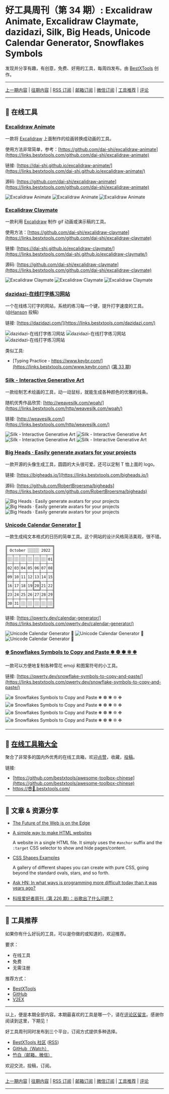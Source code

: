 # 好工具周刊（第 34 期）: Excalidraw Animate, Excalidraw Claymate, dazidazi, Silk, Big Heads, Unicode Calendar Generator, Snowflakes Symbols

发现并分享有趣，有创意，免费、好用的工具，每周四发布。由 [BestXTools](https://www.bestxtools.com/) 创作。

---

[上一期内容](https://github.com/bestxtools/weekly-cn/blob/main/docs/issue-33.md) | [往期内容](https://github.com/bestxtools/weekly-cn) | [RSS 订阅](https://discuss-cn.bestxtools.com/t/weekly) | [邮箱订阅](https://bestxtools.zhubai.love/?subscribe=1) | [微信订阅](https://discuss-cn.bestxtools.com/d/5/2) | [工具推荐](https://discuss-cn.bestxtools.com/t/tools) | [评论](https://discuss-cn.bestxtools.com/d/86/3)

---

## 🌈 在线工具

### [Excalidraw Animate](https://links.bestxtools.com/dai-shi.github.io/excalidraw-animate/)

一款将 [Excalidraw](https://links.bestxtools.com/excalidraw.com/) 上面制作的绘画转换成动画的工具。

使用方法非常简单，参考：[https://github.com/dai-shi/excalidraw-animate](https://links.bestxtools.com/github.com/dai-shi/excalidraw-animate)

链接: [https://dai-shi.github.io/excalidraw-animate/](https://links.bestxtools.com/dai-shi.github.io/excalidraw-animate/)

源码: [https://github.com/dai-shi/excalidraw-animate](https://links.bestxtools.com/github.com/dai-shi/excalidraw-animate)

![Excalidraw Animate](https://raw.githubusercontent.com/bestxtools/s1/main/images/2022-10-20-09-54-01.png)
![Excalidraw Animate](https://raw.githubusercontent.com/bestxtools/s1/main/images/2022-10-20-09-54-02.gif)
![Excalidraw Animate](https://raw.githubusercontent.com/bestxtools/s1/main/images/2022-10-20-09-54-03.gif)

### [Excalidraw Claymate](https://links.bestxtools.com/dai-shi.github.io/excalidraw-claymate/)

一款利用 [Excalidraw](https://links.bestxtools.com/excalidraw.com/) 制作 gif 动画或演示稿的工具。

使用方法：[https://github.com/dai-shi/excalidraw-claymate](https://links.bestxtools.com/github.com/dai-shi/excalidraw-claymate)

链接: [https://dai-shi.github.io/excalidraw-claymate/](https://links.bestxtools.com/dai-shi.github.io/excalidraw-claymate/)

源码: [https://github.com/dai-shi/excalidraw-claymate](https://links.bestxtools.com/github.com/dai-shi/excalidraw-claymate)

![Excalidraw Claymate](https://raw.githubusercontent.com/bestxtools/s1/main/images/2022-10-20-10-25-01.png)
![Excalidraw Claymate](https://raw.githubusercontent.com/bestxtools/s1/main/images/2022-10-20-10-25-02.gif)
![Excalidraw Claymate](https://raw.githubusercontent.com/bestxtools/s1/main/images/2022-10-20-10-25-03.gif)

### [dazidazi-在线打字练习网站](https://links.bestxtools.com/dazidazi.com/)

一个在线练习打字的网站，系统的练习每一个键，提升打字速度的工具。([@Hanson](https://discuss-cn.bestxtools.com/d/8/37) 投稿)

链接: [https://dazidazi.com/](https://links.bestxtools.com/dazidazi.com/)

![dazidazi-在线打字练习网站](https://raw.githubusercontent.com/bestxtools/s1/main/images/2022-10-20-09-34-01.png)
![dazidazi-在线打字练习网站](https://raw.githubusercontent.com/bestxtools/s1/main/images/2022-10-20-09-34-02.png)
![dazidazi-在线打字练习网站](https://raw.githubusercontent.com/bestxtools/s1/main/images/2022-10-20-09-34-03.png)

类似工具:

- [Typing Practice - https://www.keybr.com/](https://links.bestxtools.com/www.keybr.com/) ([第 33 期](https://discuss-cn.bestxtools.com/d/85))

### [Silk - Interactive Generative Art](https://links.bestxtools.com/http/weavesilk.com/)

一款绘制艺术绘画的工具，动一动鼠标，就能生成各种颜色的优雅的线条。

随机优秀作品欣赏: [http://weavesilk.com/woah/](https://links.bestxtools.com/http/weavesilk.com/woah/)

链接: [http://weavesilk.com/](https://links.bestxtools.com/http/weavesilk.com/)

![Silk - Interactive Generative Art](https://raw.githubusercontent.com/bestxtools/s1/main/images/2022-10-20-15-02-01.png)
![Silk - Interactive Generative Art](https://raw.githubusercontent.com/bestxtools/s1/main/images/2022-10-20-15-02-02.png)
![Silk - Interactive Generative Art](https://raw.githubusercontent.com/bestxtools/s1/main/images/2022-10-20-15-02-03.png)
![Silk - Interactive Generative Art](https://raw.githubusercontent.com/bestxtools/s1/main/images/2022-10-20-15-02-04.png)

### [Big Heads · Easily generate avatars for your projects](https://links.bestxtools.com/bigheads.io/)

一款开源的头像生成工具，圆圆的大头很可爱。还可以定制 T 恤上面的 logo。

链接: [https://bigheads.io/](https://links.bestxtools.com/bigheads.io/)

源码: [https://github.com/RobertBroersma/bigheads](https://links.bestxtools.com/github.com/RobertBroersma/bigheads)

![Big Heads · Easily generate avatars for your projects](https://raw.githubusercontent.com/bestxtools/s1/main/images/2022-10-20-14-46-01.png)
![Big Heads · Easily generate avatars for your projects](https://raw.githubusercontent.com/bestxtools/s1/main/images/2022-10-20-14-46-02.png)
![Big Heads · Easily generate avatars for your projects](https://raw.githubusercontent.com/bestxtools/s1/main/images/2022-10-20-14-46-03.png)

### [Unicode Calendar Generator 📅](https://links.bestxtools.com/qwerty.dev/calendar-generator/)

一款生成纯文本格式的日历的简单工具。这个网站的设计风格简洁美观，很不错。

```
╔════════════════════╗
║ October ░░░░░ 2022 ║
╟──┬──┬──┬──┬──┬──┬──╢
║░░│░░│░░│░░│░░│░░│01║
╟──┼──┼──┼──┼──┼──┼──╢
║02│03│04│05│06│07│08║
╟──┼──┼──┼──┼──┼──┼──╢
║09│10│11│12│13│14│15║
╟──┼──┼──┼──╔══╗──┼──╢
║16│17│18│19║20║21│22║
╟──┼──┼──┼──╚══╝──┼──╢
║23│24│25│26│27│28│29║
╟──┼──┼──┼──┼──┼──┼──╢
║30│31│░░│░░│░░│░░│░░║
╚══╧══╧══╧══╧══╧══╧══╝
```

链接: [https://qwerty.dev/calendar-generator/](https://links.bestxtools.com/qwerty.dev/calendar-generator/)

![Unicode Calendar Generator 📅](https://raw.githubusercontent.com/bestxtools/s1/main/images/2022-10-20-14-18-01.png)
![Unicode Calendar Generator 📅](https://raw.githubusercontent.com/bestxtools/s1/main/images/2022-10-20-14-18-02.png)
![Unicode Calendar Generator 📅](https://raw.githubusercontent.com/bestxtools/s1/main/images/2022-10-20-14-18-03.png)

### [❄️ Snowflakes Symbols to Copy and Paste ❅ ❆ ❃ ❊ ❉](https://links.bestxtools.com/qwerty.dev/snowflake-symbols-to-copy-and-paste/)

一款可以方便地复制各种雪花 emoji 和图案符号的小工具。

链接: [https://qwerty.dev/snowflake-symbols-to-copy-and-paste/](https://links.bestxtools.com/qwerty.dev/snowflake-symbols-to-copy-and-paste/)

![❄️ Snowflakes Symbols to Copy and Paste ❅ ❆ ❃ ❊ ❉](https://raw.githubusercontent.com/bestxtools/s1/main/images/2022-10-20-14-28-01.png)
![❄️ Snowflakes Symbols to Copy and Paste ❅ ❆ ❃ ❊ ❉](https://raw.githubusercontent.com/bestxtools/s1/main/images/2022-10-20-14-28-02.png)
![❄️ Snowflakes Symbols to Copy and Paste ❅ ❆ ❃ ❊ ❉](https://raw.githubusercontent.com/bestxtools/s1/main/images/2022-10-20-14-28-03.png)
![❄️ Snowflakes Symbols to Copy and Paste ❅ ❆ ❃ ❊ ❉](https://raw.githubusercontent.com/bestxtools/s1/main/images/2022-10-20-14-28-04.png)

---

## 🧰 [在线工具箱大全](https://awesome-toolbox-chinese.bestxtools.com/)

聚合了非常多的国内外优秀的在线工具箱，欢迎[点赞](https://github.com/bestxtools/awesome-toolbox-chinese)，收藏，[投稿](https://github.com/bestxtools/awesome-toolbox-chinese/issues)。

链接:

- [https://github.com/bestxtools/awesome-toolbox-chinese](https://github.com/bestxtools/awesome-toolbox-chinese)
- [https://😎🧰.bestxtools.com/](https://😎🧰.bestxtools.com/)

---

## 🌈 文章 & 资源分享

- [The Future of the Web is on the Edge](https://links.bestxtools.com/deno.com/blog/the-future-of-web-is-on-the-edge)

- [A simple way to make HTML websites](https://links.bestxtools.com/github.com/cadars/john-doe)

  A website in a single HTML file. It simply uses the `#anchor` suffix and the `:target` CSS selector to show and hide pages/content.

- [CSS Shapes Examples](https://links.bestxtools.com/getcssscan.com/css-shapes)

  A gallery of different shapes you can create with pure CSS, going beyond the standard ovals, stars, and so forth.

- [Ask HN: In what ways is programming more difficult today than it was years ago?](https://links.bestxtools.com/news.ycombinator.com/item?id=33056052)

- [科技爱好者周刊（第 226 期）：谷歌出了什么问题？](https://links.bestxtools.com/www.ruanyifeng.com/blog/2022/10/weekly-issue-226.html)

---

## 🌈 工具推荐

如果你有什么好玩的工具，可以是你做的或知道的，欢迎推荐。

要求：

- 在线工具
- 免费
- 无需注册

推荐方式：

- [BestXTools](https://discuss-cn.bestxtools.com/d/8)
- [GitHub](https://github.com/bestxtools/weekly-cn/issues)
- [V2EX](https://links.bestxtools.com/www.v2ex.com/t/836201?r=BestXTools)

---

以上，便是本期全部内容。本期最喜欢的工具是哪一个，请在[评论区留言](https://discuss-cn.bestxtools.com/d/86/3)。感谢你阅读到这里，下期见！

好工具周刊同时发布到三个平台，订阅方式提供多种选择。

- [BestXTools 社区](https://discuss-cn.bestxtools.com/t/weekly) ([RSS](https://discuss-cn.bestxtools.com/atom/t/weekly/discussions))
- [GitHub（Watch）](https://github.com/bestxtools/weekly-cn)
- [竹白（邮箱，微信）](https://bestxtools.zhubai.love/?subscribe=1)

欢迎交流，投稿，订阅。

---

[上一期内容](https://github.com/bestxtools/weekly-cn/blob/main/docs/issue-33.md) | [往期内容](https://github.com/bestxtools/weekly-cn) | [RSS 订阅](https://discuss-cn.bestxtools.com/t/weekly) | [邮箱订阅](https://bestxtools.zhubai.love/?subscribe=1) | [微信订阅](https://discuss-cn.bestxtools.com/d/5/2) | [工具推荐](https://discuss-cn.bestxtools.com/t/tools) | [评论](https://discuss-cn.bestxtools.com/d/86/3)

---
